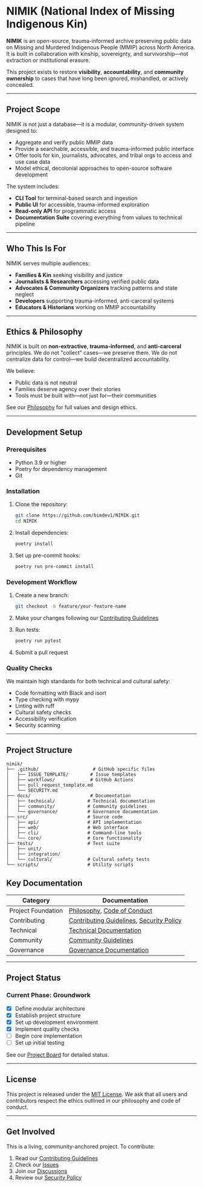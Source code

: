 # NIMIK (National Index of Missing Indigenous Kin)

**NIMIK** is an open-source, trauma-informed archive preserving public data on Missing and Murdered Indigenous People (MMIP) across North America. It is built in collaboration with kinship, sovereignty, and survivorship—not extraction or institutional erasure.

This project exists to restore **visibility**, **accountability**, and **community ownership** to cases that have long been ignored, mishandled, or actively concealed.

---

## Project Scope

NIMIK is not just a database—it is a modular, community-driven system designed to:

- Aggregate and verify public MMIP data
- Provide a searchable, accessible, and trauma-informed public interface
- Offer tools for kin, journalists, advocates, and tribal orgs to access and use case data
- Model ethical, decolonial approaches to open-source software development

The system includes:

- **CLI Tool** for terminal-based search and ingestion
- **Public UI** for accessible, trauma-informed exploration
- **Read-only API** for programmatic access
- **Documentation Suite** covering everything from values to technical pipeline

---

## Who This Is For

NIMIK serves multiple audiences:

- **Families & Kin** seeking visibility and justice
- **Journalists & Researchers** accessing verified public data
- **Advocates & Community Organizers** tracking patterns and state neglect
- **Developers** supporting trauma-informed, anti-carceral systems
- **Educators & Historians** working on MMIP accountability

---

## Ethics & Philosophy

NIMIK is built on **non-extractive**, **trauma-informed**, and **anti-carceral** principles.
We do not "collect" cases—we preserve them.
We do not centralize data for control—we build decentralized accountability.

We believe:

- Public data is not neutral
- Families deserve agency over their stories
- Tools must be built with—not just for—their communities

See our [Philosophy](docs/PHILOSOPHY.md) for full values and design ethics.

---

## Development Setup

### Prerequisites

- Python 3.9 or higher
- Poetry for dependency management
- Git

### Installation

1. Clone the repository:
   ```bash
   git clone https://github.com/bimdev1/NIMIK.git
   cd NIMIK
   ```

2. Install dependencies:
   ```bash
   poetry install
   ```

3. Set up pre-commit hooks:
   ```bash
   poetry run pre-commit install
   ```

### Development Workflow

1. Create a new branch:
   ```bash
   git checkout -b feature/your-feature-name
   ```

2. Make your changes following our [Contributing Guidelines](docs/CONTRIBUTING.md)

3. Run tests:
   ```bash
   poetry run pytest
   ```

4. Submit a pull request

### Quality Checks

We maintain high standards for both technical and cultural safety:

- Code formatting with Black and isort
- Type checking with mypy
- Linting with ruff
- Cultural safety checks
- Accessibility verification
- Security scanning

---

## Project Structure

```
nimik/
├── .github/                    # GitHub specific files
│   ├── ISSUE_TEMPLATE/        # Issue templates
│   ├── workflows/             # GitHub Actions
│   ├── pull_request_template.md
│   └── SECURITY.md
├── docs/                      # Documentation
│   ├── technical/            # Technical documentation
│   ├── community/            # Community guidelines
│   └── governance/           # Governance documentation
├── src/                      # Source code
│   ├── api/                  # API implementation
│   ├── web/                  # Web interface
│   ├── cli/                  # Command-line tools
│   └── core/                 # Core functionality
├── tests/                    # Test suite
│   ├── unit/
│   ├── integration/
│   └── cultural/             # Cultural safety tests
└── scripts/                  # Utility scripts
```

## Key Documentation

| Category | Documentation |
|----------|--------------|
| Project Foundation | [Philosophy](docs/PHILOSOPHY.md), [Code of Conduct](docs/CODE_OF_CONDUCT.md) |
| Contributing | [Contributing Guidelines](docs/CONTRIBUTING.md), [Security Policy](.github/SECURITY.md) |
| Technical | [Technical Documentation](docs/technical/README.md) |
| Community | [Community Guidelines](docs/community/README.md) |
| Governance | [Governance Documentation](docs/governance/README.md) |

---

## Project Status

### Current Phase: Groundwork
- [x] Define modular architecture
- [x] Establish project structure
- [x] Set up development environment
- [x] Implement quality checks
- [ ] Begin core implementation
- [ ] Set up initial testing

See our [Project Board](https://github.com/orgs/bimdev1/projects/2) for detailed status.

---

## License

This project is released under the [MIT License](LICENSE).
We ask that all users and contributors respect the ethics outlined in our philosophy and code of conduct.

---

## Get Involved

This is a living, community-anchored project. To contribute:
1. Read our [Contributing Guidelines](docs/CONTRIBUTING.md)
2. Check our [Issues](https://github.com/bimdev1/NIMIK/issues)
3. Join our [Discussions](https://github.com/bimdev1/NIMIK/discussions)
4. Review our [Security Policy](.github/SECURITY.md)
